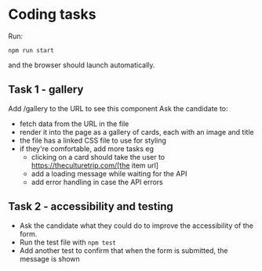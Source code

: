 # Coding tasks

Run:

```
npm run start
```
and the browser should launch automatically.

## Task 1 - gallery

Add /gallery to the URL to see this component
Ask the candidate to:
- fetch data from the URL in the file
- render it into the page as a gallery of cards, each with an image and title
- the file has a linked CSS file to use for styling
- if they're comfortable, add more tasks eg 
    - clicking on a card should take the user to https://theculturetrip.com/[the item url]
    - add a loading message while waiting for the API
    - add error handling in case the API errors

## Task 2 - accessibility and testing

- Ask the candidate what they could do to improve the accessibility of the form.
- Run the test file with `npm test`
- Add another test to confirm that when the form is submitted, the message is shown
